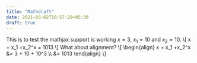 ```yaml
---
title: "Mathdraft"
date: 2021-03-02T16:57:29+05:30
draft: true
---
```


This is to test the mathjax support is working $x=3$, $x_1 = 10$ and $x_2 =10$.
\\[ x + x_1 +x_2^x = 1013 \\]
What about alignment?
\\[
\begin{align}
x + x_1 +x_2^x &= 3 + 10 + 10^3 \\\\
 &= 1013
\end{align}
\\]
